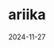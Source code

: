 ---  
layout: startup_page  
title: "ariika"  
id: "ariika.com"  
permalink: "/ariikaariika.com11272024/"  
website: "https://www.ariika.com/"  
funding_round: "Series A+"  
funding_amount: "$3M"  
investors: "Beltone Venture Capital, Citadel International Holdings"  
about: "ariika is an Egyptian direct-to-consumer home and décor brand that manufactures, distributes, and sells bean bags, pet beds, and travel comfort products online. The company has experienced significant growth, serving over 800,000 customers and expanding into new markets like Saudi Arabia. Its focus is on compelling products, exceptional customer service, and profitable growth."  
markets: "Home goods, E-commerce, Décor, Furniture and Home Furnishings Manufacturing"  
hq: "Cairo, Cairo Governorate, Egypt"  
founded_year: "2016"  
linkedin: "https://www.linkedin.com/company/ariika-comfort/"  
twitter: "https://twitter.com/ariikaComfort"  
instagram: ""  
facebook: "https://www.facebook.com/ariikacomfort"  
crunchbase: "https://www.crunchbase.com/organization/ariika"  
pitchbook: "https://pitchbook.com/profiles/company/512187-40"  

date_display: "27-Nov-2024"  
date: "2024-11-27"

# SEO Optimization  
meta_title: "ariika - Series A+ Funding ($3M)"  
meta_description: "ariika, ariika is an Egyptian direct-to-consumer home and décor brand that manufactures, distributes, and sells bean bags, pet beds, and travel comfort produc..."  
meta_keywords: "ariika, Home goods, E-commerce, Décor, Furniture and Home Furnishings Manufacturing, Series A+ funding"  
canonical_url: "https://startup.projectstartups.com/ariikaariika.com11272024/"  
---